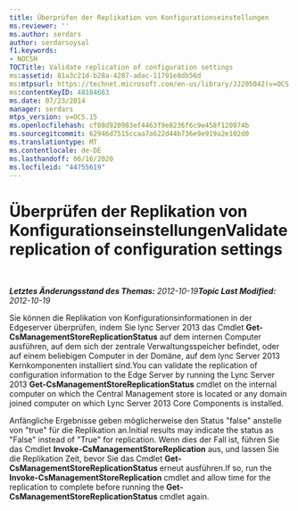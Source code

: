 ```yaml
---
title: Überprüfen der Replikation von Konfigurationseinstellungen
ms.reviewer: ''
ms.author: serdars
author: serdarsoysal
f1.keywords:
- NOCSH
TOCTitle: Validate replication of configuration settings
ms:assetid: 81a3c21d-b28a-4287-adac-11791e8db56d
ms:mtpsurl: https://technet.microsoft.com/en-us/library/JJ205042(v=OCS.15)
ms:contentKeyID: 48184663
ms.date: 07/23/2014
manager: serdars
mtps_version: v=OCS.15
ms.openlocfilehash: cf08d920983ef4463f9e8236f6c9e458f120074b
ms.sourcegitcommit: 62946d7515ccaa7a622d44b736e9e919a2e102d0
ms.translationtype: MT
ms.contentlocale: de-DE
ms.lasthandoff: 06/16/2020
ms.locfileid: "44755619"
---
```

<div data-xmlns="http://www.w3.org/1999/xhtml">

<div class="topic" data-xmlns="http://www.w3.org/1999/xhtml" data-msxsl="urn:schemas-microsoft-com:xslt" data-cs="https://msdn.microsoft.com/">

<div data-asp="https://msdn2.microsoft.com/asp">

# <a name="validate-replication-of-configuration-settings"></a><span data-ttu-id="6c9b5-102">Überprüfen der Replikation von Konfigurationseinstellungen</span><span class="sxs-lookup"><span data-stu-id="6c9b5-102">Validate replication of configuration settings</span></span>

</div>

<div id="mainSection">

<div id="mainBody">

<span> </span>

<span data-ttu-id="6c9b5-103">_**Letztes Änderungsstand des Themas:** 2012-10-19_</span><span class="sxs-lookup"><span data-stu-id="6c9b5-103">_**Topic Last Modified:** 2012-10-19_</span></span>

<span data-ttu-id="6c9b5-104">Sie können die Replikation von Konfigurationsinformationen in der Edgeserver überprüfen, indem Sie lync Server 2013 das Cmdlet **Get-CsManagementStoreReplicationStatus** auf dem internen Computer ausführen, auf dem sich der zentrale Verwaltungsspeicher befindet, oder auf einem beliebigen Computer in der Domäne, auf dem lync Server 2013 Kernkomponenten installiert sind.</span><span class="sxs-lookup"><span data-stu-id="6c9b5-104">You can validate the replication of configuration information to the Edge Server by running the Lync Server 2013 **Get-CsManagementStoreReplicationStatus** cmdlet on the internal computer on which the Central Management store is located or any domain joined computer on which Lync Server 2013 Core Components is installed.</span></span>

<span data-ttu-id="6c9b5-105">Anfängliche Ergebnisse geben möglicherweise den Status "false" anstelle von "true" für die Replikation an.</span><span class="sxs-lookup"><span data-stu-id="6c9b5-105">Initial results may indicate the status as "False" instead of "True" for replication.</span></span> <span data-ttu-id="6c9b5-106">Wenn dies der Fall ist, führen Sie das Cmdlet **Invoke-CsManagementStoreReplication** aus, und lassen Sie die Replikation Zeit, bevor Sie das Cmdlet **Get-CsManagementStoreReplicationStatus** erneut ausführen.</span><span class="sxs-lookup"><span data-stu-id="6c9b5-106">If so, run the **Invoke-CsManagementStoreReplication** cmdlet and allow time for the replication to complete before running the **Get-CsManagementStoreReplicationStatus** cmdlet again.</span></span>

</div>

<span> </span>

</div>

</div>

</div>

